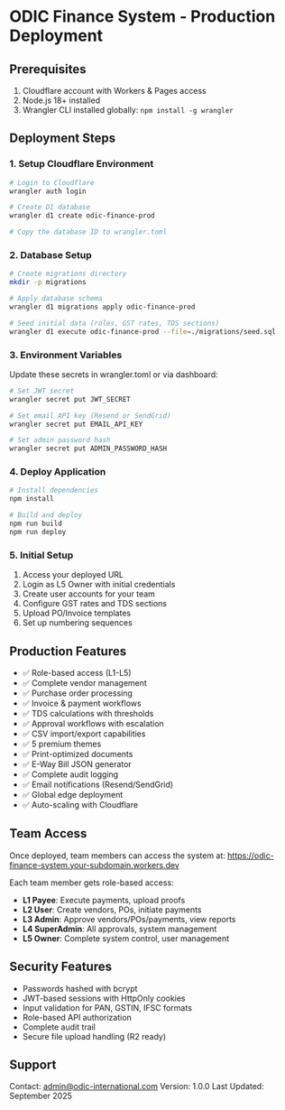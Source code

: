 # ODIC Finance System - Production Deployment

## Prerequisites
1. Cloudflare account with Workers & Pages access
2. Node.js 18+ installed
3. Wrangler CLI installed globally: `npm install -g wrangler`

## Deployment Steps

### 1. Setup Cloudflare Environment
```bash
# Login to Cloudflare
wrangler auth login

# Create D1 database
wrangler d1 create odic-finance-prod

# Copy the database ID to wrangler.toml
```

### 2. Database Setup
```bash
# Create migrations directory
mkdir -p migrations

# Apply database schema
wrangler d1 migrations apply odic-finance-prod

# Seed initial data (roles, GST rates, TDS sections)
wrangler d1 execute odic-finance-prod --file=./migrations/seed.sql
```

### 3. Environment Variables
Update these secrets in wrangler.toml or via dashboard:
```bash
# Set JWT secret
wrangler secret put JWT_SECRET

# Set email API key (Resend or SendGrid)
wrangler secret put EMAIL_API_KEY

# Set admin password hash
wrangler secret put ADMIN_PASSWORD_HASH
```

### 4. Deploy Application
```bash
# Install dependencies
npm install

# Build and deploy
npm run build
npm run deploy
```

### 5. Initial Setup
1. Access your deployed URL
2. Login as L5 Owner with initial credentials
3. Create user accounts for your team
4. Configure GST rates and TDS sections
5. Upload PO/Invoice templates
6. Set up numbering sequences

## Production Features
- ✅ Role-based access (L1-L5)
- ✅ Complete vendor management
- ✅ Purchase order processing
- ✅ Invoice & payment workflows
- ✅ TDS calculations with thresholds
- ✅ Approval workflows with escalation
- ✅ CSV import/export capabilities
- ✅ 5 premium themes
- ✅ Print-optimized documents
- ✅ E-Way Bill JSON generator
- ✅ Complete audit logging
- ✅ Email notifications (Resend/SendGrid)
- ✅ Global edge deployment
- ✅ Auto-scaling with Cloudflare

## Team Access
Once deployed, team members can access the system at:
https://odic-finance-system.your-subdomain.workers.dev

Each team member gets role-based access:
- **L1 Payee**: Execute payments, upload proofs
- **L2 User**: Create vendors, POs, initiate payments  
- **L3 Admin**: Approve vendors/POs/payments, view reports
- **L4 SuperAdmin**: All approvals, system management
- **L5 Owner**: Complete system control, user management

## Security Features
- Passwords hashed with bcrypt
- JWT-based sessions with HttpOnly cookies
- Input validation for PAN, GSTIN, IFSC formats
- Role-based API authorization
- Complete audit trail
- Secure file upload handling (R2 ready)

## Support
Contact: admin@odic-international.com
Version: 1.0.0
Last Updated: September 2025